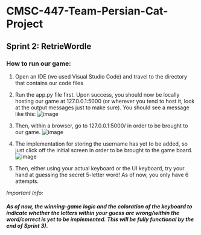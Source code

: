 # CMSC-447-Team-Persian-Cat-Project
## Sprint 2: RetrieWordle

### How to run our game:
1. Open an IDE (we used Visual Studio Code) and travel to the directory that contains our code files

2. Run the app.py file first. Upon success, you should now be locally hosting our game at 127.0.0.1:5000 (or wherever you tend to host it, look at the output messages just to make sure). You should see a message like this:
![image](https://github.com/nishithsoni/cmsc447-sp2024-TeamPersianCat/assets/145214848/311b88f5-844d-477e-8f76-affcf263defa)

3. Then, within a browser, go to 127.0.0.1:5000/ in order to be brought to our game.
![image](https://github.com/nishithsoni/cmsc447-sp2024-TeamPersianCat/assets/145214848/aa6a81ac-1e91-4a40-960c-7cb59a886713)

4. The implementation for storing the username has yet to be added, so just click off the initial screen in order to be brought to the game board.
![image](https://github.com/nishithsoni/cmsc447-sp2024-TeamPersianCat/assets/145214848/64f89b18-9fa8-4824-bd4e-51a39350e54d)


6. Then, either using your actual keyboard or the UI keyboard, try your hand at guessing the secret 5-letter word! As of now, you only have 6 attempts.


*Important Info:* 
##### As of now, the winning-game logic and the coloration of the keyboard to indicate whether the letters within your guess are wrong/within the word/correct is yet to be implemented. This will be fully functional by the end of Sprint 3).
